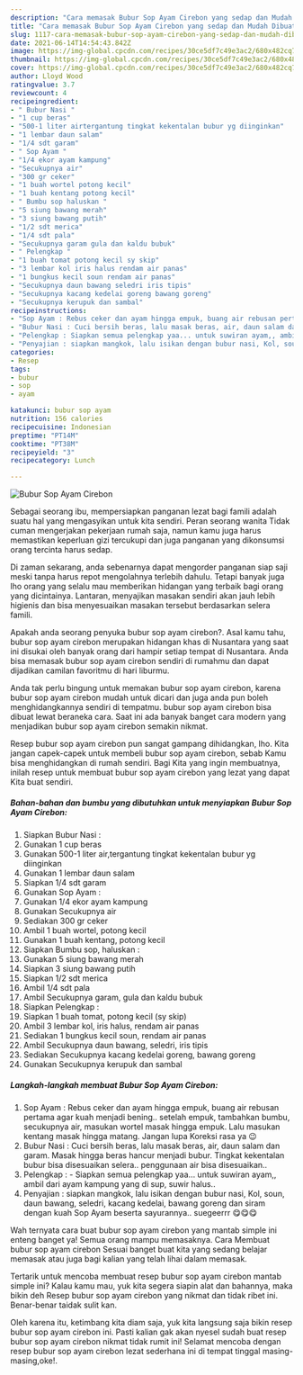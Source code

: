 ```yaml
---
description: "Cara memasak Bubur Sop Ayam Cirebon yang sedap dan Mudah Dibuat"
title: "Cara memasak Bubur Sop Ayam Cirebon yang sedap dan Mudah Dibuat"
slug: 1117-cara-memasak-bubur-sop-ayam-cirebon-yang-sedap-dan-mudah-dibuat
date: 2021-06-14T14:54:43.842Z
image: https://img-global.cpcdn.com/recipes/30ce5df7c49e3ac2/680x482cq70/bubur-sop-ayam-cirebon-foto-resep-utama.jpg
thumbnail: https://img-global.cpcdn.com/recipes/30ce5df7c49e3ac2/680x482cq70/bubur-sop-ayam-cirebon-foto-resep-utama.jpg
cover: https://img-global.cpcdn.com/recipes/30ce5df7c49e3ac2/680x482cq70/bubur-sop-ayam-cirebon-foto-resep-utama.jpg
author: Lloyd Wood
ratingvalue: 3.7
reviewcount: 4
recipeingredient:
- " Bubur Nasi "
- "1 cup beras"
- "500-1 liter airtergantung tingkat kekentalan bubur yg diinginkan"
- "1 lembar daun salam"
- "1/4 sdt garam"
- " Sop Ayam "
- "1/4 ekor ayam kampung"
- "Secukupnya air"
- "300 gr ceker"
- "1 buah wortel potong kecil"
- "1 buah kentang potong kecil"
- " Bumbu sop haluskan "
- "5 siung bawang merah"
- "3 siung bawang putih"
- "1/2 sdt merica"
- "1/4 sdt pala"
- "Secukupnya garam gula dan kaldu bubuk"
- " Pelengkap "
- "1 buah tomat potong kecil sy skip"
- "3 lembar kol iris halus rendam air panas"
- "1 bungkus kecil soun rendam air panas"
- "Secukupnya daun bawang seledri iris tipis"
- "Secukupnya kacang kedelai goreng bawang goreng"
- "Secukupnya kerupuk dan sambal"
recipeinstructions:
- "Sop Ayam : Rebus ceker dan ayam hingga empuk, buang air rebusan pertama agar kuah menjadi bening.. setelah empuk, tambahkan bumbu, secukupnya air, masukan wortel masak hingga empuk. Lalu masukan kentang masak hingga matang. Jangan lupa Koreksi rasa ya 😉"
- "Bubur Nasi : Cuci bersih beras, lalu masak beras, air, daun salam dan garam. Masak hingga beras hancur menjadi bubur. Tingkat kekentalan bubur bisa disesuaikan selera.. penggunaan air bisa disesuaikan.."
- "Pelengkap : Siapkan semua pelengkap yaa... untuk suwiran ayam,, ambil dari ayam kampung yang di sup, suwir halus.."
- "Penyajian : siapkan mangkok, lalu isikan dengan bubur nasi, Kol, soun, daun bawang, seledri, kacang kedelai, bawang goreng dan siram dengan kuah Sop Ayam beserta sayurannya.. suegeerrr 😋😋😋"
categories:
- Resep
tags:
- bubur
- sop
- ayam

katakunci: bubur sop ayam 
nutrition: 156 calories
recipecuisine: Indonesian
preptime: "PT14M"
cooktime: "PT38M"
recipeyield: "3"
recipecategory: Lunch

---
```



![Bubur Sop Ayam Cirebon](https://img-global.cpcdn.com/recipes/30ce5df7c49e3ac2/680x482cq70/bubur-sop-ayam-cirebon-foto-resep-utama.jpg)

Sebagai seorang ibu, mempersiapkan panganan lezat bagi famili adalah suatu hal yang mengasyikan untuk kita sendiri. Peran seorang  wanita Tidak cuman mengerjakan pekerjaan rumah saja, namun kamu juga harus memastikan keperluan gizi tercukupi dan juga panganan yang dikonsumsi orang tercinta harus sedap.

Di zaman  sekarang, anda sebenarnya dapat mengorder panganan siap saji meski tanpa harus repot mengolahnya terlebih dahulu. Tetapi banyak juga lho orang yang selalu mau memberikan hidangan yang terbaik bagi orang yang dicintainya. Lantaran, menyajikan masakan sendiri akan jauh lebih higienis dan bisa menyesuaikan masakan tersebut berdasarkan selera famili. 



Apakah anda seorang penyuka bubur sop ayam cirebon?. Asal kamu tahu, bubur sop ayam cirebon merupakan hidangan khas di Nusantara yang saat ini disukai oleh banyak orang dari hampir setiap tempat di Nusantara. Anda bisa memasak bubur sop ayam cirebon sendiri di rumahmu dan dapat dijadikan camilan favoritmu di hari liburmu.

Anda tak perlu bingung untuk memakan bubur sop ayam cirebon, karena bubur sop ayam cirebon mudah untuk dicari dan juga anda pun boleh menghidangkannya sendiri di tempatmu. bubur sop ayam cirebon bisa dibuat lewat beraneka cara. Saat ini ada banyak banget cara modern yang menjadikan bubur sop ayam cirebon semakin nikmat.

Resep bubur sop ayam cirebon pun sangat gampang dihidangkan, lho. Kita jangan capek-capek untuk membeli bubur sop ayam cirebon, sebab Kamu bisa menghidangkan di rumah sendiri. Bagi Kita yang ingin membuatnya, inilah resep untuk membuat bubur sop ayam cirebon yang lezat yang dapat Kita buat sendiri.

<!--inarticleads1-->

##### Bahan-bahan dan bumbu yang dibutuhkan untuk menyiapkan Bubur Sop Ayam Cirebon:

1. Siapkan  Bubur Nasi :
1. Gunakan 1 cup beras
1. Gunakan 500-1 liter air,tergantung tingkat kekentalan bubur yg diinginkan
1. Gunakan 1 lembar daun salam
1. Siapkan 1/4 sdt garam
1. Gunakan  Sop Ayam :
1. Gunakan 1/4 ekor ayam kampung
1. Gunakan Secukupnya air
1. Sediakan 300 gr ceker
1. Ambil 1 buah wortel, potong kecil
1. Gunakan 1 buah kentang, potong kecil
1. Siapkan  Bumbu sop, haluskan :
1. Gunakan 5 siung bawang merah
1. Siapkan 3 siung bawang putih
1. Siapkan 1/2 sdt merica
1. Ambil 1/4 sdt pala
1. Ambil Secukupnya garam, gula dan kaldu bubuk
1. Siapkan  Pelengkap :
1. Siapkan 1 buah tomat, potong kecil (sy skip)
1. Ambil 3 lembar kol, iris halus, rendam air panas
1. Sediakan 1 bungkus kecil soun, rendam air panas
1. Ambil Secukupnya daun bawang, seledri, iris tipis
1. Sediakan Secukupnya kacang kedelai goreng, bawang goreng
1. Gunakan Secukupnya kerupuk dan sambal




<!--inarticleads2-->

##### Langkah-langkah membuat Bubur Sop Ayam Cirebon:

1. Sop Ayam : Rebus ceker dan ayam hingga empuk, buang air rebusan pertama agar kuah menjadi bening.. setelah empuk, tambahkan bumbu, secukupnya air, masukan wortel masak hingga empuk. Lalu masukan kentang masak hingga matang. Jangan lupa Koreksi rasa ya 😉
1. Bubur Nasi : Cuci bersih beras, lalu masak beras, air, daun salam dan garam. Masak hingga beras hancur menjadi bubur. Tingkat kekentalan bubur bisa disesuaikan selera.. penggunaan air bisa disesuaikan..
1. Pelengkap : - Siapkan semua pelengkap yaa... untuk suwiran ayam,, ambil dari ayam kampung yang di sup, suwir halus..
1. Penyajian : siapkan mangkok, lalu isikan dengan bubur nasi, Kol, soun, daun bawang, seledri, kacang kedelai, bawang goreng dan siram dengan kuah Sop Ayam beserta sayurannya.. suegeerrr 😋😋😋




Wah ternyata cara buat bubur sop ayam cirebon yang mantab simple ini enteng banget ya! Semua orang mampu memasaknya. Cara Membuat bubur sop ayam cirebon Sesuai banget buat kita yang sedang belajar memasak atau juga bagi kalian yang telah lihai dalam memasak.

Tertarik untuk mencoba membuat resep bubur sop ayam cirebon mantab simple ini? Kalau kamu mau, yuk kita segera siapin alat dan bahannya, maka bikin deh Resep bubur sop ayam cirebon yang nikmat dan tidak ribet ini. Benar-benar taidak sulit kan. 

Oleh karena itu, ketimbang kita diam saja, yuk kita langsung saja bikin resep bubur sop ayam cirebon ini. Pasti kalian gak akan nyesel sudah buat resep bubur sop ayam cirebon nikmat tidak rumit ini! Selamat mencoba dengan resep bubur sop ayam cirebon lezat sederhana ini di tempat tinggal masing-masing,oke!.

